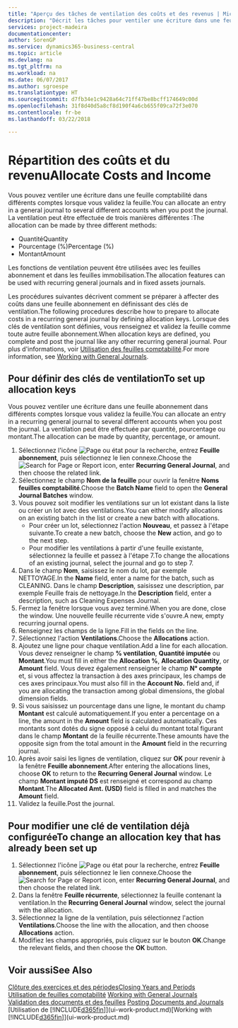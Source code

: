 ```yaml
---
title: "Aperçu des tâches de ventilation des coûts et des revenus | Microsoft Docs"
description: "Décrit les tâches pour ventiler une écriture dans une feuille comptabilité dans différents comptes lorsque vous validez la feuille."
services: project-madeira
documentationcenter: 
author: SorenGP
ms.service: dynamics365-business-central
ms.topic: article
ms.devlang: na
ms.tgt_pltfrm: na
ms.workload: na
ms.date: 06/07/2017
ms.author: sgroespe
ms.translationtype: HT
ms.sourcegitcommit: d7fb34e1c9428a64c71ff47be8bcff174649c00d
ms.openlocfilehash: 31f8d40d5a8cf8d190f4a6cb655f09ca72f3e070
ms.contentlocale: fr-be
ms.lasthandoff: 03/22/2018

---
```

# <a name="allocate-costs-and-income"></a><span data-ttu-id="33457-103">Répartition des coûts et du revenu</span><span class="sxs-lookup"><span data-stu-id="33457-103">Allocate Costs and Income</span></span>
<span data-ttu-id="33457-104">Vous pouvez ventiler une écriture dans une feuille comptabilité dans différents comptes lorsque vous validez la feuille.</span><span class="sxs-lookup"><span data-stu-id="33457-104">You can allocate an entry in a general journal to several different accounts when you post the journal.</span></span> <span data-ttu-id="33457-105">La ventilation peut être effectuée de trois manières différentes :</span><span class="sxs-lookup"><span data-stu-id="33457-105">The allocation can be made by three different methods:</span></span>

* <span data-ttu-id="33457-106">Quantité</span><span class="sxs-lookup"><span data-stu-id="33457-106">Quantity</span></span>
* <span data-ttu-id="33457-107">Pourcentage (%)</span><span class="sxs-lookup"><span data-stu-id="33457-107">Percentage (%)</span></span>
* <span data-ttu-id="33457-108">Montant</span><span class="sxs-lookup"><span data-stu-id="33457-108">Amount</span></span>

<span data-ttu-id="33457-109">Les fonctions de ventilation peuvent être utilisées avec les feuilles abonnement et dans les feuilles immobilisation.</span><span class="sxs-lookup"><span data-stu-id="33457-109">The allocation features can be used with recurring general journals and in fixed assets journals.</span></span>
<!--You can also distribute the cost or revenue of a line to an intercompany partner when you post a sales or purchase document. When you post the document, a line will be posted in your general journal, and a corresponding line will be created in the intercompany outbox.-->

<span data-ttu-id="33457-110">Les procédures suivantes décrivent comment se préparer à affecter des coûts dans une feuille abonnement en définissant des clés de ventilation.</span><span class="sxs-lookup"><span data-stu-id="33457-110">The following procedures describe how to prepare to allocate costs in a recurring general journal by defining allocation keys.</span></span> <span data-ttu-id="33457-111">Lorsque des clés de ventilation sont définies, vous renseignez et validez la feuille comme toute autre feuille abonnement.</span><span class="sxs-lookup"><span data-stu-id="33457-111">When allocation keys are defined, you complete and post the journal like any other recurring general journal.</span></span> <span data-ttu-id="33457-112">Pour plus d'informations, voir [Utilisation des feuilles comptabilité](ui-work-general-journals.md).</span><span class="sxs-lookup"><span data-stu-id="33457-112">For more information, see [Working with General Journals](ui-work-general-journals.md).</span></span>

## <a name="to-set-up-allocation-keys"></a><span data-ttu-id="33457-113">Pour définir des clés de ventilation</span><span class="sxs-lookup"><span data-stu-id="33457-113">To set up allocation keys</span></span>
<span data-ttu-id="33457-114">Vous pouvez ventiler une écriture dans une feuille abonnement dans différents comptes lorsque vous validez la feuille.</span><span class="sxs-lookup"><span data-stu-id="33457-114">You can allocate an entry in a recurring general journal to several different accounts when you post the journal.</span></span> <span data-ttu-id="33457-115">La ventilation peut être effectuée par quantité, pourcentage ou montant.</span><span class="sxs-lookup"><span data-stu-id="33457-115">The allocation can be made by quantity, percentage, or amount.</span></span>
1. <span data-ttu-id="33457-116">Sélectionnez l'icône ![Page ou état pour la recherche](media/ui-search/search_small.png "icône Page ou état pour la recherche"), entrez **Feuille abonnement**, puis sélectionnez le lien connexe.</span><span class="sxs-lookup"><span data-stu-id="33457-116">Choose the ![Search for Page or Report](media/ui-search/search_small.png "Search for Page or Report icon") icon, enter **Recurring General Journal**, and then choose the related link.</span></span>
2. <span data-ttu-id="33457-117">Sélectionnez le champ **Nom de la feuille** pour ouvrir la fenêtre **Noms feuilles comptabilité**.</span><span class="sxs-lookup"><span data-stu-id="33457-117">Choose the **Batch Name** field to open the **General Journal Batches** window.</span></span>
3. <span data-ttu-id="33457-118">Vous pouvez soit modifier les ventilations sur un lot existant dans la liste ou créer un lot avec des ventilations.</span><span class="sxs-lookup"><span data-stu-id="33457-118">You can either modify allocations on an existing batch in the list or create a new batch with allocations.</span></span>
   * <span data-ttu-id="33457-119">Pour créer un lot, sélectionnez l'action **Nouveau**, et passez à l'étape suivante.</span><span class="sxs-lookup"><span data-stu-id="33457-119">To create a new batch, choose the **New** action, and go to the next step.</span></span>
   * <span data-ttu-id="33457-120">Pour modifier les ventilations à partir d'une feuille existante, sélectionnez la feuille et passez à l'étape 7.</span><span class="sxs-lookup"><span data-stu-id="33457-120">To change the allocations of an existing journal, select the journal and go to step 7.</span></span>    
4. <span data-ttu-id="33457-121">Dans le champ **Nom**, saisissez le nom du lot, par exemple NETTOYAGE.</span><span class="sxs-lookup"><span data-stu-id="33457-121">In the **Name** field, enter a name for the batch, such as CLEANING.</span></span> <span data-ttu-id="33457-122">Dans le champ **Description**, saisissez une description, par exemple Feuille frais de nettoyage.</span><span class="sxs-lookup"><span data-stu-id="33457-122">In the **Description** field, enter a description, such as Cleaning Expenses Journal.</span></span>
5. <span data-ttu-id="33457-123">Fermez la fenêtre lorsque vous avez terminé.</span><span class="sxs-lookup"><span data-stu-id="33457-123">When you are done, close the window.</span></span> <span data-ttu-id="33457-124">Une nouvelle feuille récurrente vide s'ouvre.</span><span class="sxs-lookup"><span data-stu-id="33457-124">A new, empty recurring journal opens.</span></span>
6. <span data-ttu-id="33457-125">Renseignez les champs de la ligne.</span><span class="sxs-lookup"><span data-stu-id="33457-125">Fill in the fields on the line.</span></span>
7. <span data-ttu-id="33457-126">Sélectionnez l'action **Ventilations**.</span><span class="sxs-lookup"><span data-stu-id="33457-126">Choose the **Allocations** action.</span></span>
8. <span data-ttu-id="33457-127">Ajoutez une ligne pour chaque ventilation.</span><span class="sxs-lookup"><span data-stu-id="33457-127">Add a line for each allocation.</span></span> <span data-ttu-id="33457-128">Vous devez renseigner le champ **% ventilation**, **Quantité imputée** ou **Montant**.</span><span class="sxs-lookup"><span data-stu-id="33457-128">You must fill in either the **Allocation %**, **Allocation Quantity**, or **Amount** field.</span></span> <span data-ttu-id="33457-129">Vous devez également renseigner le champ **N° compte** et, si vous affectez la transaction à des axes principaux, les champs de ces axes principaux.</span><span class="sxs-lookup"><span data-stu-id="33457-129">You must also fill in the **Account No.** field and, if you are allocating the transaction among global dimensions, the global dimension fields.</span></span>
9. <span data-ttu-id="33457-130">Si vous saisissez un pourcentage dans une ligne, le montant du champ **Montant** est calculé automatiquement.</span><span class="sxs-lookup"><span data-stu-id="33457-130">If you enter a percentage on a line, the amount in the **Amount** field is calculated automatically.</span></span> <span data-ttu-id="33457-131">Ces montants sont dotés du signe opposé à celui du montant total figurant dans le champ **Montant** de la feuille récurrente.</span><span class="sxs-lookup"><span data-stu-id="33457-131">These amounts have the opposite sign from the total amount in the **Amount** field in the recurring journal.</span></span>
10. <span data-ttu-id="33457-132">Après avoir saisi les lignes de ventilation, cliquez sur **OK** pour revenir à la fenêtre **Feuille abonnement**.</span><span class="sxs-lookup"><span data-stu-id="33457-132">After entering the allocations lines, choose **OK** to return to the **Recurring General Journal** window.</span></span> <span data-ttu-id="33457-133">Le champ **Montant imputé DS** est renseigné et correspond au champ **Montant**.</span><span class="sxs-lookup"><span data-stu-id="33457-133">The **Allocated Amt. (USD)** field is filled in and matches the **Amount** field.</span></span>
11. <span data-ttu-id="33457-134">Validez la feuille.</span><span class="sxs-lookup"><span data-stu-id="33457-134">Post the journal.</span></span>

## <a name="to-change-an-allocation-key-that-has-already-been-set-up"></a><span data-ttu-id="33457-135">Pour modifier une clé de ventilation déjà configurée</span><span class="sxs-lookup"><span data-stu-id="33457-135">To change an allocation key that has already been set up</span></span>
1. <span data-ttu-id="33457-136">Sélectionnez l'icône ![Page ou état pour la recherche](media/ui-search/search_small.png "Page ou état pour la recherche"), entrez **Feuille abonnement**, puis sélectionnez le lien connexe.</span><span class="sxs-lookup"><span data-stu-id="33457-136">Choose the ![Search for Page or Report](media/ui-search/search_small.png "Search for Page or Report icon") icon, enter **Recurring General Journal**, and then choose the related link.</span></span>
2. <span data-ttu-id="33457-137">Dans la fenêtre **Feuille récurrente**, sélectionnez la feuille contenant la ventilation.</span><span class="sxs-lookup"><span data-stu-id="33457-137">In the **Recurring General Journal** window, select the journal with the allocation.</span></span>
3. <span data-ttu-id="33457-138">Sélectionnez la ligne de la ventilation, puis sélectionnez l'action **Ventilations**.</span><span class="sxs-lookup"><span data-stu-id="33457-138">Choose the line with the allocation, and then choose **Allocations** action.</span></span>
4. <span data-ttu-id="33457-139">Modifiez les champs appropriés, puis cliquez sur le bouton **OK**.</span><span class="sxs-lookup"><span data-stu-id="33457-139">Change the relevant fields, and then choose the **OK** button.</span></span>

## <a name="see-also"></a><span data-ttu-id="33457-140">Voir aussi</span><span class="sxs-lookup"><span data-stu-id="33457-140">See Also</span></span>
[<span data-ttu-id="33457-141">Clôture des exercices et des périodes</span><span class="sxs-lookup"><span data-stu-id="33457-141">Closing Years and Periods</span></span>](year-close-years-periods.md)  
<span data-ttu-id="33457-142">[Utilisation de feuilles comptabilité](ui-work-general-journals.md)  </span><span class="sxs-lookup"><span data-stu-id="33457-142">[Working with General Journals](ui-work-general-journals.md)  </span></span>  
<span data-ttu-id="33457-143">[Validation des documents et des feuilles](ui-post-documents-journals.md)  </span><span class="sxs-lookup"><span data-stu-id="33457-143">[Posting Documents and Journals](ui-post-documents-journals.md)  </span></span>  
<span data-ttu-id="33457-144">[Utilisation de [!INCLUDE[d365fin](includes/d365fin_md.md)]](ui-work-product.md)</span><span class="sxs-lookup"><span data-stu-id="33457-144">[Working with [!INCLUDE[d365fin](includes/d365fin_md.md)]](ui-work-product.md)</span></span>

